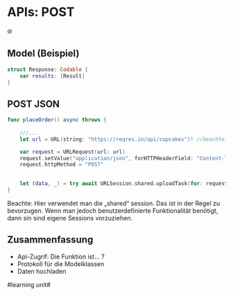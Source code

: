 # APIs: POST
🌐

## Model (Beispiel)
```swift
struct Response: Codable {
    var results: [Result]
}
```


## POST JSON

```swift
func placeOrder() async throws {
	
	///...
	let url = URL(string: "https://reqres.in/api/cupcakes")! //beachte: force unwrap

	var request = URLRequest(url: url)
	request.setValue("application/json", forHTTPHeaderField: "Content-Type")
	request.httpMethod = "POST"

	
	let (data, _) = try await URLSession.shared.uploadTask(for: request, from: jsonData)
}
```

Beachte: Hier verwendet man die „shared“ session. Das ist in der Regel zu bevorzugen. Wenn man jedoch benutzerdefinierte Funktionalität benötigt, dann sin sind eigene Sessions vorzuziehen.


## Zusammenfassung
- Api-Zugrif: Die Funktion ist… ?
- Protokoll für die Modelklassen
- Daten hochladen

#learning unit#